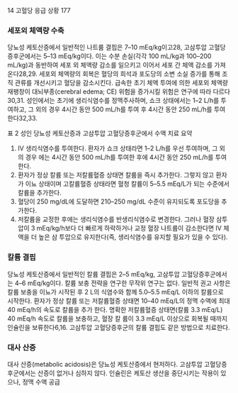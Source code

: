 14 고혈당 응급 상황
<PAGE>177

### 세포외 체액량 수축
당뇨성 케토산증에서 일반적인 나트륨 결핍은 7–10 mEq/kg이고28, 고삼투압 고혈당증후군에서는 5–13 mEq/kg이다. 이는 수분 손실(각각 100 mL/kg과 100–200 mL/kg)과 동반하여 세포 외 체액량 감소를 일으키고 이어서 세포 간 체액 감소를 가져온다28,29. 세포외 체액량의 회복은 혈당의 희석과 포도당의 소변 소실 증가를 통해 조직 관류를 개선시키고 혈당을 감소시킨다. 급속한 초기 체액 투여에 의한 세포외 체액량 재팽창이 대뇌부종(cerebral edema; CE) 위험을 증가시킬 위험은 연구에 따라 다르다30,31. 성인에서는 초기에 생리식염수를 정맥주사하며, 쇼크 상태에서는 1–2 L/h를 투여하고, 그 외의 경우 4시간 동안 500 mL/h를 투여 후 4시간 동안 250 mL/h를 투여한다32,33.

표 2 성인 당뇨성 케토산증과 고삼투압 고혈당증후군에서 수액 치료 요약
1. IV 생리식염수를 투여한다. 환자가 쇼크 상태라면 1–2 L/h를 우선 투여하며, 그 외의 경우 에는 4시간 동안 500 mL/h를 투여한 후에 4시간 동안 250 mL/h를 투여한다.
2. 환자가 정상 칼륨 또는 저칼륨혈증 상태면 칼륨을 즉시 추가한다. 그렇지 않고 환자가 이뇨 상태이며 고칼륨혈증 상태라면 혈청 칼륨이 5–5.5 mEq/L가 되는 수준에서 칼륨을 추가한다.
3. 혈당이 250 mg/dL에 도달하면 210–250 mg/dL 수준이 유지되도록 포도당을 추가한다.
4. 저칼륨을 교정한 후에는 생리식염수를 반생리식염수로 변경한다. 그러나 혈장 삼투압이 3 mEq/kg/h보다 더 빠르게 하락하거나 교정 혈장 나트륨이 감소한다면 IV 체액을 더 높은 삼 투압으로 유지한다(즉, 생리식염수를 유지할 필요가 있을 수 있다).

### 칼륨 결핍
당뇨성 케토산증에서 일반적인 칼륨 결핍은 2–5 mEq/kg, 고삼투압 고혈당증후군에서는 4–6 mEq/kg이다. 칼륨 보충 전략을 연구한 무작위 연구는 없다. 일반적 권고 사항은 칼륨 보충을 이뇨가 시작된 후 2 L의 식염수와 함께 5.0–5.5 mEq/L 이하의 칼륨으로 시작한다. 환자가 정상 칼륨 또는 저칼륨혈증 상태면 10–40 mEq/L의 정맥 수액에 최대 40 mEq/h의 속도로 칼륨을 추가 한다. 명확한 저칼륨혈증 상태면(칼륨 3.3 mEq/L) 40 mEq/h 속도로 칼륨을 보충하고, 혈장 칼 륨이 3.3 mEq/L 이상으로 회복될 때까지 인슐린을 보류한다6,16. 고삼투압 고혈당증후군의 칼륨 결핍도 같은 방법으로 치료한다.

### 대사 산증
대사 산증(metabolic acidosis)은 당뇨성 케토산증에서 현저하다. 고삼투압 고혈당증후군에서는 산증이 없거나 심하지 않다. 인슐린은 케토산 생산을 중단시키는 작용이 있으나, 정맥 수액 공급